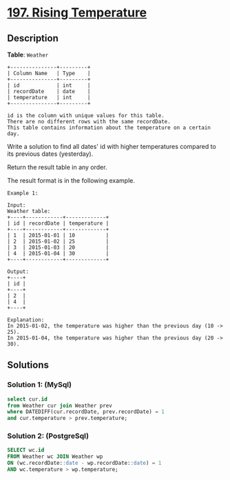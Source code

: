 # [197. Rising Temperature](https://leetcode.com/problems/rising-temperature/description/)

## Description
**Table**: `Weather`
```
+---------------+---------+
| Column Name   | Type    |
+---------------+---------+
| id            | int     |
| recordDate    | date    |
| temperature   | int     |
+---------------+---------+

id is the column with unique values for this table.
There are no different rows with the same recordDate.
This table contains information about the temperature on a certain day.
```

Write a solution to find all dates' id with higher temperatures compared to its previous dates (yesterday).

Return the result table in any order.

The result format is in the following example.

 
```
Example 1:

Input: 
Weather table:
+----+------------+-------------+
| id | recordDate | temperature |
+----+------------+-------------+
| 1  | 2015-01-01 | 10          |
| 2  | 2015-01-02 | 25          |
| 3  | 2015-01-03 | 20          |
| 4  | 2015-01-04 | 30          |
+----+------------+-------------+

Output: 
+----+
| id |
+----+
| 2  |
| 4  |
+----+

Explanation: 
In 2015-01-02, the temperature was higher than the previous day (10 -> 25).
In 2015-01-04, the temperature was higher than the previous day (20 -> 30).
```

## Solutions

### Solution 1: (MySql)

```sql
select cur.id
from Weather cur join Weather prev
where DATEDIFF(cur.recordDate, prev.recordDate) = 1
and cur.temperature > prev.temperature;
```

### Solution 2: (PostgreSql)

```sql
SELECT wc.id
FROM Weather wc JOIN Weather wp
ON (wc.recordDate::date - wp.recordDate::date) = 1
AND wc.temperature > wp.temperature;
```